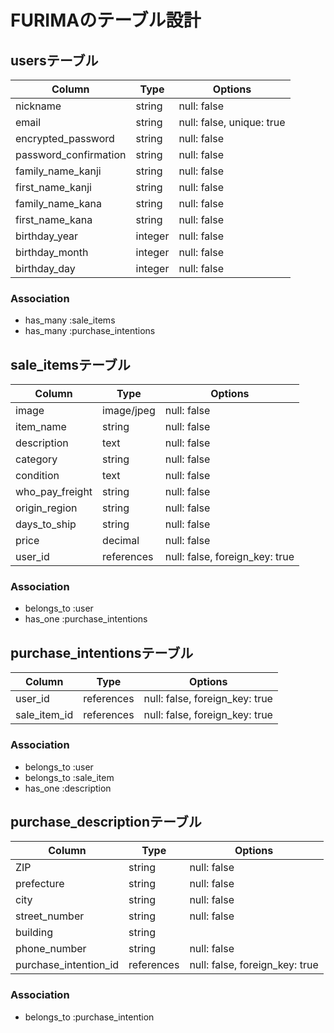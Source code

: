 # FURIMAのテーブル設計

## usersテーブル

| Column                | Type      | Options                   |
| --------------------- | --------- | ------------------------- |
| nickname              | string    | null: false               |
| email                 | string    | null: false, unique: true |
| encrypted_password    | string    | null: false               |
| password_confirmation | string    | null: false               |
| family_name_kanji     | string    | null: false               |
| first_name_kanji      | string    | null: false               |
| family_name_kana      | string    | null: false               |
| first_name_kana       | string    | null: false               |
| birthday_year         | integer   | null: false               |
| birthday_month        | integer   | null: false               |
| birthday_day          | integer   | null: false               |

### Association
- has_many :sale_items
- has_many :purchase_intentions

## sale_itemsテーブル

| Column          | Type       | Options                        |
| --------------- | ---------- | ------------------------------ |
| image           | image/jpeg | null: false                    |
| item_name       | string     | null: false                    |
| description     | text       | null: false                    |
| category        | string     | null: false                    |
| condition       | text       | null: false                    |
| who_pay_freight | string     | null: false                    |
| origin_region   | string     | null: false                    |
| days_to_ship    | string     | null: false                    |
| price           | decimal    | null: false                    |
| user_id         | references | null: false, foreign_key: true |

### Association
- belongs_to :user
- has_one :purchase_intentions

## purchase_intentionsテーブル

| Column       | Type       | Options                        |
| ------------ | ---------- | ------------------------------ |
| user_id      | references | null: false, foreign_key: true |
| sale_item_id | references | null: false, foreign_key: true |

### Association
- belongs_to :user
- belongs_to :sale_item
- has_one :description

## purchase_descriptionテーブル

| Column                | Type       | Options                        |
| --------------------- | ---------- | ------------------------------ |
| ZIP                   | string     | null: false                    |
| prefecture            | string     | null: false                    |
| city                  | string     | null: false                    |
| street_number         | string     | null: false                    |
| building              | string     |                                |
| phone_number          | string     | null: false                    |
| purchase_intention_id | references | null: false, foreign_key: true |

### Association
- belongs_to :purchase_intention